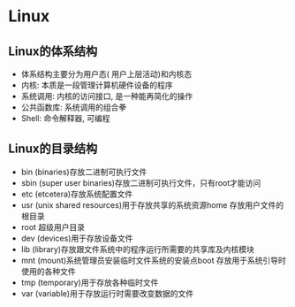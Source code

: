 # Linux

## Linux的体系结构

- 体系结构主要分为用户态( 用户上层活动)和内核态
- 内核: 本质是一段管理计算机硬件设备的程序
- 系统调用: 内核的访问接口, 是一种能再简化的操作
- 公共函数库: 系统调用的组合拳
- Shell: 命令解释器, 可编程

## Linux的目录结构

- bin (binaries)存放二进制可执行文件
- sbin (super user binaries)存放二进制可执行文件，只有root才能访问
- etc (etcetera)存放系统配置文件
- usr (unix shared resources)用于存放共享的系统资源home 存放用户文件的根目录
- root 超级用户目录
- dev (devices)用于存放设备文件
- lib (library)存放跟文件系统中的程序运行所需要的共享库及内核模块
- mnt (mount)系统管理员安装临时文件系统的安装点boot 存放用于系统引导时使用的各种文件
- tmp (temporary)用于存放各种临时文件
- var (variable)用于存放运行时需要改变数据的文件
